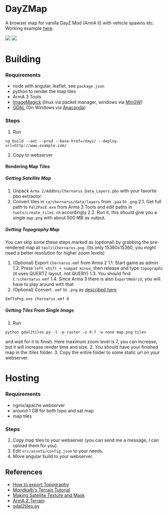 # DayZMap
A browser map for vanilla DayZ Mod (ArmA II) with vehicle spawns etc.
Working example [here](https://www.perry-swift.de/dayz).

![](https://i.imgur.com/gzSdnTG.jpg)
![](https://i.imgur.com/mGFmJ1g.png)

# Building

### Requirements
* node with angular, leaflet, see `package.json`
* python to render the map tiles
* ArmA 3 Tools
* [ImageMagick](https://imagemagick.org/script/download.php) (linux via packet manager, windows via [MinGW](http://www.mingw.org/))
* [GDAL](https://gdal.org/index.html) (On Windows via [Anaconda](https://anaconda.org/))

### Steps
1. Run
```console
ng build --aot --prod --base-href=/dayz/ --deploy-url=http://www.example.com/
```
2. Copy to webserver

#### Rendering Map Tiles

##### Getting Satellite Map
1. Unpack `Arma 2/AddOns/Chernarus_Data_Layers.pbo` with your favorite pbo extractor
2. Convert tiles in `ca/chernarus/data/layers` from `.paa` to `.png`
   2.1. Get full path to `Pal2PacE.exe` from Arma 3 Tools and edit paths in `tools/create_tiles.sh` accordingly
   2.2. Run it, this should give you a single `map.png` with about 500 MB as output.

##### Getting Topography Map
You can skip some these steps marked as (optional) by grabbing the pre-rendered map at `tools\Chernarus.png`. (Its only 15360x15360, you might need a better resolution for higher zoom levels)
1. (Optional) Export `Chernarus.emf` from Arma 2
   1.1. Start game as admin
   1.2. Press `left shift + numpad minus`, then release and type `topographz` (it uses QUERTZ layout, not QUERY)
   1.3. You should find `C:\chernarus.emf`
   1.4. Since Arma 3 there is also `ExportNoGrid`, you will have to play around with that
2. (Optional) Convert `.emf` to `.png` as [described here](https://community.bistudio.com/wiki/Making_Satellite_Texture_and_Mask).
```console
EmfToPng.exe Chernarus.emf 8
```

##### Getting Tiles From Single Image
1. Run
  ```console
  python gdal2tiles.py -l -p raster -z 0-7 -w none map.png tiles
  ```
  and wait for it to finish. Here maximum zoom level is 7, you can increase, but it will increase render time and size.
2. You should have your finished map in the /tiles folder.
3. Copy the entire folder to some static url on your webserver.


# Hosting

### Requirements
* nginx/apache webserver
* around 1 GB for both topo and sat map
* map tiles

### Steps
2. Copy map tiles to your webserver (you can send me a message, I can upload them for you).
2. Edit `src/assets/config.json` to your needs.
3. Move angular build to your webserver.

## References
- [How to export Topography](http://killzonekid.com/arma-scripting-tutorials-how-to-export-topography/)
- [Mondkalb's Terrain Tutorial](https://community.bistudio.com/wiki/Mondkalb%27s_Terrain_Tutorial)
- [Making Satellite Texture and Mask](https://community.bistudio.com/wiki/Making_Satellite_Texture_and_Mask)
- [ArmA 2 Terrain](https://pmc.editing.wiki/doku.php?id=arma2:terrain)
- [gdal2tiles.py](https://github.com/commenthol/gdal2tiles-leaflet)
